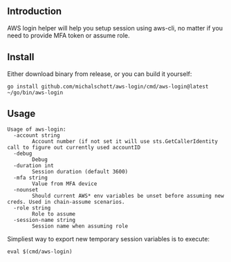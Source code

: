 ## Introduction

AWS login helper will help you setup session using aws-cli, no matter if you need to provide MFA token or assume role.

## Install

Either download binary from release, or you can build it yourself:

```
go install github.com/michalschott/aws-login/cmd/aws-login@latest
~/go/bin/aws-login
```

## Usage

```
Usage of aws-login:
  -account string
    	Account number (if not set it will use sts.GetCallerIdentity call to figure out currently used accountID
  -debug
    	Debug
  -duration int
    	Session duration (default 3600)
  -mfa string
    	Value from MFA device
  -nounset
    	Should current AWS* env variables be unset before assuming new creds. Used in chain-assume scenarios.
  -role string
    	Role to assume
  -session-name string
    	Session name when assuming role
```

Simpliest way to export new temporary session variables is to execute:
```
eval $(cmd/aws-login)
```
